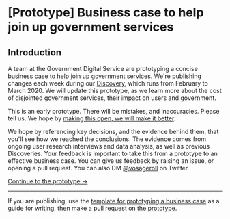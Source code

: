 # [Prototype] Business case to help join up government services

## Introduction

A team at the Government Digital Service are prototyping a concise business case to help join up government services. We're publishing changes each week during our [Discovery](https://www.gov.uk/service-manual/agile-delivery/how-the-discovery-phase-works), which runs from February to March 2020. We will update this prototype, as we learn more about the cost of disjointed government services, their impact on users and government.

This is an early prototype. There will be mistakes, and inaccuracies. Please tell us. We hope by [making this open, we will make it better](https://www.gov.uk/guidance/government-design-principles#make-things-open-it-makes-things-better).

We hope by referencing key decisions, and the evidence behind them, that you'll see how we reached the conclusions. The evidence comes from ongoing user research interviews and data analysis, as well as previous Discoveries. Your feedback is important to take this from a prototype to an effective business case. You can give us feedback by raising an issue, or opening a pull request. You can also DM [@vosageroll](https://twitter.com/vosageroll) on Twitter.

[Continue to the prototype ->](https://github.com/alphagov/prototype-case-joined-up-services/blob/master/prototype-business-case-joined-up-services.MD)

---

If you are publishing, use the [template for prototyping a business case](https://github.com/alphagov/prototype-case-joined-up-services/blob/master/template/template-prototype-business-case.MD) as a guide for writing, then make a pull request on the [prototype](https://github.com/alphagov/prototype-case-joined-up-services/blob/master/prototype-business-case-joined-up-services.MD).
